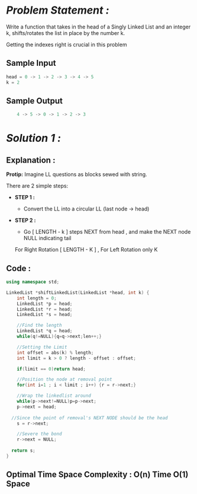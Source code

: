 # *Problem Statement :*

Write a function that takes in the head of a Singly Linked List and an integer k, shifts/rotates the list in place by the number k.

Getting the indexes right is crucial in this problem

## Sample Input

```cpp
head = 0 -> 1 -> 2 -> 3 -> 4 -> 5
k = 2
```

## Sample Output

```cpp
	4 -> 5 -> 0 -> 1 -> 2 -> 3
```

# *Solution 1 :*

## Explanation :

**Protip:** Imagine LL questions as blocks sewed with string.

There are 2 simple steps:

- **STEP 1 :**
    - Convert the LL into a circular LL (last node → head)
- **STEP 2 :**
    - Go  [ LENGTH - k ] steps NEXT from head , and make the NEXT node NULL indicating tail

    For Right Rotation [ LENGTH - K ] , For Left Rotation only K

## Code :

```cpp
using namespace std;

LinkedList *shiftLinkedList(LinkedList *head, int k) {
	int length = 0;
	LinkedList *p = head;
	LinkedList *r = head;
	LinkedList *s = head;

	//Find the length
	LinkedList *q = head;
	while(q!=NULL){q=q->next;len++;}

	//Setting the Limit
	int offset = abs(k) % length;
	int limit = k > 0 ? length - offset : offset;

	if(limit == 0)return head;

	//Position the node at removal point
	for(int i=1 ; i < limit ; i++) {r = r->next;}

	//Wrap the linkedlist around
	while(p->next!=NULL)p=p->next;
	p->next = head;
	
  //Since the point of removal's NEXT NODE should be the head
	s = r->next;

	//Severe the bond
	r->next = NULL;
	
  return s;
}
```

## Optimal Time Space Complexity : O(n) Time O(1) Space